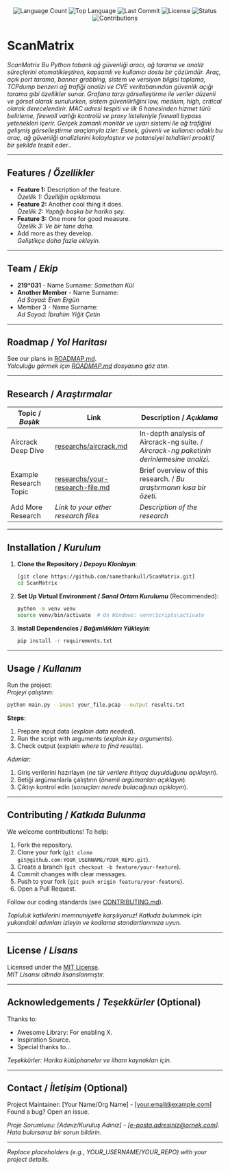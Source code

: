 <div align="center">
  <img src="https://img.shields.io/github/languages/count/keyvanarasteh/Project?style=flat-square&color=blueviolet" alt="Language Count">
  <img src="https://img.shields.io/github/languages/top/keyvanarasteh/Project?style=flat-square&color=1e90ff" alt="Top Language">
  <img src="https://img.shields.io/github/last-commit/keyvanarasteh/Project?style=flat-square&color=ff69b4" alt="Last Commit">
  <img src="https://img.shields.io/github/license/keyvanarasteh/Project?style=flat-square&color=yellow" alt="License">
  <img src="https://img.shields.io/badge/Status-Active-green?style=flat-square" alt="Status">
  <img src="https://img.shields.io/badge/Contributions-Welcome-brightgreen?style=flat-square" alt="Contributions">
</div>

# ScanMatrix
*ScanMatrix* 
*Bu Python tabanlı ağ güvenliği aracı, ağ tarama ve analiz süreçlerini otomatikleştiren, kapsamlı ve kullanıcı dostu bir çözümdür. Araç, açık port tarama, banner grabbing, sistem ve versiyon bilgisi toplama, TCPdump benzeri ağ trafiği analizi ve CVE veritabanından güvenlik açığı tarama gibi özellikler sunar. Grafana tarzı görselleştirme ile veriler düzenli ve görsel olarak sunulurken, sistem güvenilirliğini low, medium, high, critical olarak derecelendirir. MAC adresi tespiti ve ilk 6 hanesinden hizmet türü belirleme, firewall varlığı kontrolü ve proxy listeleriyle firewall bypass yetenekleri içerir. Gerçek zamanlı monitör ve uyarı sistemi ile ağ trafiğini gelişmiş görselleştirme araçlarıyla izler. Esnek, güvenli ve kullanıcı odaklı bu araç, ağ güvenliği analizlerini kolaylaştırır ve potansiyel tehditleri proaktif bir şekilde tespit eder..*

---

## Features / *Özellikler*

- **Feature 1:** Description of the feature.  
  *Özellik 1: Özelliğin açıklaması.*
- **Feature 2:** Another cool thing it does.  
  *Özellik 2: Yaptığı başka bir harika şey.*
- **Feature 3:** One more for good measure.  
  *Özellik 3: Ve bir tane daha.*
- Add more as they develop.  
  *Geliştikçe daha fazla ekleyin.*

---

## Team / *Ekip*

- **219*****031** - Name Surname:
  *Samethan Kül*
- **Another Member** - Name Surname:   
  *Ad Soyad: Eren Ergün*
- Member 3 - Name Surname:  
  *Ad Soyad: İbrahim Yiğit Çetin*
---

## Roadmap / *Yol Haritası*

See our plans in [ROADMAP.md](ROADMAP.md).  
*Yolculuğu görmek için [ROADMAP.md](ROADMAP.md) dosyasına göz atın.*

---

## Research / *Araştırmalar*

| Topic / *Başlık*        | Link                                    | Description / *Açıklama*                        |
|-------------------------|-----------------------------------------|------------------------------------------------|
| Aircrack Deep Dive      | [researchs/aircrack.md](researchs/aircrack.md) | In-depth analysis of Aircrack-ng suite. / *Aircrack-ng paketinin derinlemesine analizi.* |
| Example Research Topic  | [researchs/your-research-file.md](researchs/your-research-file.md) | Brief overview of this research. / *Bu araştırmanın kısa bir özeti.* |
| Add More Research       | *Link to your other research files*     | *Description of the research*                  |

---

## Installation / *Kurulum*

1. **Clone the Repository / *Depoyu Klonlayın***:  
   ```bash
   [git clone https://github.com/samethankull/ScanMatrix.git]
   cd ScanMatrix
   ```

2. **Set Up Virtual Environment / *Sanal Ortam Kurulumu*** (Recommended):  
   ```bash
   python -m venv venv
   source venv/bin/activate  # On Windows: venv\Scripts\activate
   ```

3. **Install Dependencies / *Bağımlılıkları Yükleyin***:  
   ```bash
   pip install -r requirements.txt
   ```

---

## Usage / *Kullanım*

Run the project:  
*Projeyi çalıştırın:*

```bash
python main.py --input your_file.pcap --output results.txt
```

**Steps**:  
1. Prepare input data (*explain data needed*).  
2. Run the script with arguments (*explain key arguments*).  
3. Check output (*explain where to find results*).  

*Adımlar*:  
1. Giriş verilerini hazırlayın (*ne tür verilere ihtiyaç duyulduğunu açıklayın*).  
2. Betiği argümanlarla çalıştırın (*önemli argümanları açıklayın*).  
3. Çıktıyı kontrol edin (*sonuçları nerede bulacağınızı açıklayın*).

---

## Contributing / *Katkıda Bulunma*

We welcome contributions! To help:  
1. Fork the repository.  
2. Clone your fork (`git clone git@github.com:YOUR_USERNAME/YOUR_REPO.git`).  
3. Create a branch (`git checkout -b feature/your-feature`).  
4. Commit changes with clear messages.  
5. Push to your fork (`git push origin feature/your-feature`).  
6. Open a Pull Request.  

Follow our coding standards (see [CONTRIBUTING.md](CONTRIBUTING.md)).  

*Topluluk katkilerini memnuniyetle karşılıyoruz! Katkıda bulunmak için yukarıdaki adımları izleyin ve kodlama standartlarımıza uyun.*

---

## License / *Lisans*

Licensed under the [MIT License](LICENSE.md).  
*MIT Lisansı altında lisanslanmıştır.*

---

## Acknowledgements / *Teşekkürler* (Optional)

Thanks to:  
- Awesome Library: For enabling X.  
- Inspiration Source.  
- Special thanks to...  

*Teşekkürler: Harika kütüphaneler ve ilham kaynakları için.*

---

## Contact / *İletişim* (Optional)

Project Maintainer: [Your Name/Org Name] - [your.email@example.com]  
Found a bug? Open an issue.  

*Proje Sorumlusu: [Adınız/Kuruluş Adınız] - [e-posta.adresiniz@ornek.com]. Hata bulursanız bir sorun bildirin.*

---

*Replace placeholders (e.g., YOUR_USERNAME/YOUR_REPO) with your project details.*
